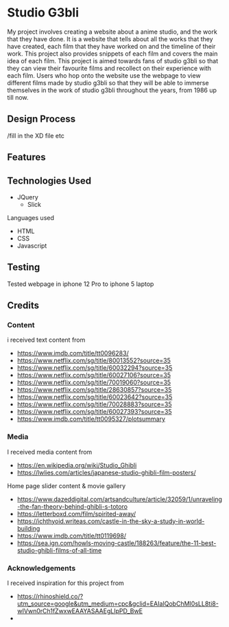 # Studio G3bli

My project involves creating a website about a anime studio, and the work that they have done. It is a website that tells about all the works that they have created, each film that they have worked on and the timeline of their work. This project also provides snippets of each film and covers the main idea of each film. This project is aimed towards fans of studio g3bli so that they can view their favourite films and recollect on their experience with each film. Users who hop onto the website use the webpage to view different films made by studio g3bli so that they will be able to immerse themselves in the work of studio g3bli throughout the years, from 1986 up till now.

## Design Process
/fill in the XD file etc

## Features


## Technologies Used
- JQuery
  - Slick

Languages used 
- HTML
- CSS
- Javascript


## Testing
Tested webpage in iphone 12 Pro to iphone 5
laptop

## Credits


### Content
i received text content from
- https://www.imdb.com/title/tt0096283/
- https://www.netflix.com/sg/title/80013552?source=35
- https://www.netflix.com/sg/title/60032294?source=35
- https://www.netflix.com/sg/title/60027106?source=35
- https://www.netflix.com/sg/title/70019060?source=35
- https://www.netflix.com/sg/title/28630857?source=35
- https://www.netflix.com/sg/title/60023642?source=35
- https://www.netflix.com/sg/title/70028883?source=35
- https://www.netflix.com/sg/title/60027393?source=35
- https://www.imdb.com/title/tt0095327/plotsummary

### Media
I received media content from 
- https://en.wikipedia.org/wiki/Studio_Ghibli
- https://lwlies.com/articles/japanese-studio-ghibli-film-posters/

Home page slider content & movie gallery
- https://www.dazeddigital.com/artsandculture/article/32059/1/unraveling-the-fan-theory-behind-ghibli-s-totoro
- https://letterboxd.com/film/spirited-away/
- https://ichthyoid.writeas.com/castle-in-the-sky-a-study-in-world-building
- https://www.imdb.com/title/tt0119698/
- https://sea.ign.com/howls-moving-castle/188263/feature/the-11-best-studio-ghibli-films-of-all-time



### Acknowledgements
I received inspiration for this project from 
- https://rhinoshield.co/?utm_source=google&utm_medium=cpc&gclid=EAIaIQobChMI0sLL8ti8-wIVwn0rCh1fZwxwEAAYASAAEgLIpPD_BwE
- 
